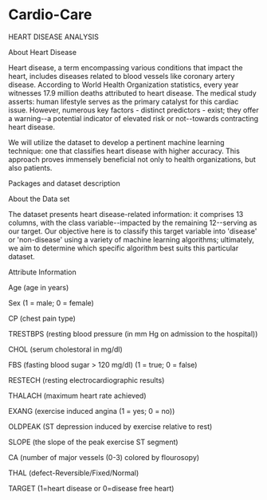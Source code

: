 # Cardio-Care

HEART DISEASE ANALYSIS

About Heart Disease

Heart disease, a term encompassing various conditions that impact the heart, includes diseases related to blood vessels like coronary artery disease. According to World Health Organization statistics, every year witnesses 17.9 million deaths attributed to heart disease. The medical study asserts: human lifestyle serves as the primary catalyst for this cardiac issue. However, numerous key factors - distinct predictors - exist; they offer a warning--a potential indicator of elevated risk or not--towards contracting heart disease.

We will utilize the dataset to develop a pertinent machine learning technique: one that classifies heart disease with higher accuracy. This approach proves immensely beneficial not only to health organizations, but also patients.

Packages and dataset description

About the Data set

The dataset presents heart disease-related information: it comprises 13 columns, with the class variable--impacted by the remaining 12--serving as our target. Our objective here is to classify this target variable into 'disease' or 'non-disease' using a variety of machine learning algorithms; ultimately, we aim to determine which specific algorithm best suits this particular dataset.

Attribute Information

Age (age in years)

Sex (1 = male; 0 = female)

CP (chest pain type)

TRESTBPS (resting blood pressure (in mm Hg on admission to the hospital))

CHOL (serum cholestoral in mg/dl)

FBS (fasting blood sugar > 120 mg/dl) (1 = true; 0 = false)

RESTECH (resting electrocardiographic results)

THALACH (maximum heart rate achieved)

EXANG (exercise induced angina (1 = yes; 0 = no))

OLDPEAK (ST depression induced by exercise relative to rest)

SLOPE (the slope of the peak exercise ST segment)

CA (number of major vessels (0-3) colored by flourosopy)

THAL (defect-Reversible/Fixed/Normal)

TARGET (1=heart disease or 0=disease free heart)
